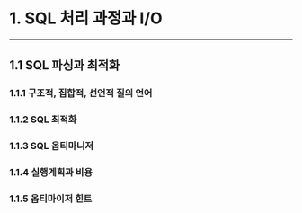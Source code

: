 # 1. SQL 처리 과정과 I/O

---

## 1.1 SQL 파싱과 최적화

### 1.1.1 구조적, 집합적, 선언적 질의 언어

### 1.1.2 SQL 최적화

### 1.1.3 SQL 옵티마니저

### 1.1.4 실행계획과 비용

### 1.1.5 옵티마이저 힌트

